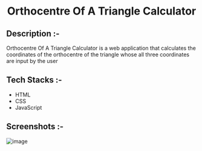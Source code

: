 # <p align="center">Orthocentre Of A Triangle Calculator</p>

## Description :-

Orthocentre Of A Triangle Calculator is a web application that calculates the coordinates of the orthocentre of the triangle whose all three coordinates are input by the user

## Tech Stacks :-

- HTML
- CSS
- JavaScript

## Screenshots :-

![image](https://github.com/user-attachments/assets/336d2985-5411-4f40-89c9-1dbd67049eab)
